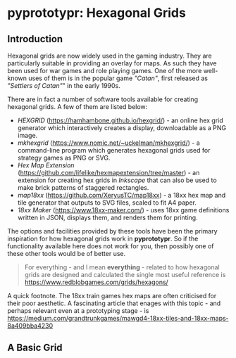 # pyprototypr: Hexagonal Grids


## Introduction

Hexagonal grids are now widely used in the gaming industry.  They are particularly
suitable in providing an overlay for maps. As such they have been used for war 
games and role playing games.  One of the more well-known uses of them is in the
popular game *"Catan"*, first released as *"Settlers of Catan"*" in the early 
1990s.

There are in fact a number of software tools available for creating hexagonal 
grids. A few of them are listed below: 

* *HEXGRID* (https://hamhambone.github.io/hexgrid/) - an online hex grid 
  generator which interactively creates a display, downloadable as a PNG image.
* *mkhexgrid* (https://www.nomic.net/~uckelman/mkhexgrid/) - a command-line 
  program which generates hexagonal grids used for strategy games as PNG or SVG.
* *Hex Map Extension* (https://github.com/lifelike/hexmapextension/tree/master) - 
  an extension for creating hex grids in *Inkscape* that can also be used to make 
  brick patterns of staggered rectangles.
* *map18xx* (https://github.com/XeryusTC/map18xx) - a 18xx hex map and tile 
  generator that outputs to SVG files, scaled to fit A4 paper.
* *18xx Maker* (https://www.18xx-maker.com/) - uses 18xx game definitions written 
  in JSON, displays them, and renders them for printing.

The options and facilities provided by these tools have been the primary 
inspiration for how hexagonal grids work in **pyprototypr**. So if the 
functionality available here does not work for you, then possibly one of these 
other tools would be of better use.

> For everything - and I mean **everything** - related to how hexagonal grids 
> are designed and calculated the single most useful reference is 
> https://www.redblobgames.com/grids/hexagons/

A quick footnote.  The 18xx train games hex maps are often criticised for their
poor aesthetic. A fascinating article that enages with this topic - and perhaps
relevant even at a prototyping stage - is https://medium.com/grandtrunkgames/mawgd4-18xx-tiles-and-18xx-maps-8a409bba4230

## A Basic Grid


